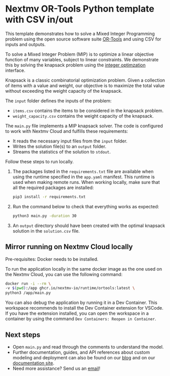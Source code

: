 # Nextmv OR-Tools Python template with CSV in/out

This template demonstrates how to solve a Mixed Integer Programming problem
using the open source software suite [OR-Tools][or-tools] and using CSV for
inputs and outputs.

To solve a Mixed Integer Problem (MIP) is to optimize a linear objective
function of many variables, subject to linear constraints. We demonstrate this
by solving the knapsack problem using the [integer
optimzation][integer-optimization] interface.

Knapsack is a classic combinatorial optimization problem. Given a collection of
items with a value and weight, our objective is to maximize the total value
without exceeding the weight capacity of the knapsack.

The `input` folder defines the inputs of the problem:

- `items.csv` contains the items to be considered in the knapsack problem.
- `weight_capacity.csv` contains the weight capacity of the knapsack.

The  `main.py` file implements a MIP knapsack solver. The code is configured to
work with Nextmv Cloud and fulfills these requirements:

- It reads the necessary input files from the `input` folder.
- Writes the solution file(s) to an `output` folder.
- Streams the statistics of the solution to `stdout`.

Follow these steps to run locally.

1. The packages listed in the `requirements.txt` file are available when using
   the runtime specified in the `app.yaml` manifest. This runtime is used when
   making remote runs. When working locally, make sure that all the required
   packages are installed:

    ```bash
    pip3 install -r requirements.txt
    ```

2. Run the command below to check that everything works as expected:

    ```bash
    python3 main.py -duration 30
    ```

3. An `output` directory should have been created with the optimal knapsack
   solution in the `solution.csv` file.

## Mirror running on Nextmv Cloud locally

Pre-requisites: Docker needs to be installed.

To run the application locally in the same docker image as the one used on the
Nextmv Cloud, you can use the following command:

```bash
docker run -i --rm \
-v $(pwd):/app ghcr.io/nextmv-io/runtime/ortools:latest \
python3 /app/main.py
```

You can also debug the application by running it in a Dev Container. This
workspace recommends to install the Dev Container extension for VSCode. If you
have the extension installed, you can open the workspace in a container by using
the command `Dev Containers: Reopen in Container`.

## Next steps

- Open `main.py` and read through the comments to understand the model.
- Further documentation, guides, and API references about custom modeling and
  deployment can also be found on our [blog](https://www.nextmv.io/blog) and on
  our [documentation site](https://docs.nextmv.io).
- Need more assistance? Send us an [email](mailto:support@nextmv.io)!

[or-tools]: https://developers.google.com/optimization
[integer-optimization]: https://developers.google.com/optimization/mip
